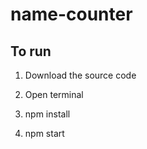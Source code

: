 # name-counter

## To run

1. Download the source code

2. Open terminal

3. npm install

4. npm start
